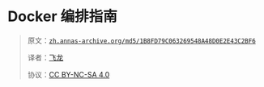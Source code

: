 # Docker 编排指南

> 原文：[`zh.annas-archive.org/md5/1B8FD79C063269548A48D0E2E43C2BF6`](https://zh.annas-archive.org/md5/1B8FD79C063269548A48D0E2E43C2BF6)
> 
> 译者：[飞龙](https://github.com/wizardforcel)
> 
> 协议：[CC BY-NC-SA 4.0](http://creativecommons.org/licenses/by-nc-sa/4.0/)